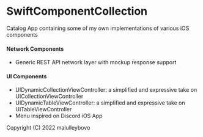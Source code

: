 # SwiftComponentCollection
Catalog App containing some of my own implementations of various iOS components

#### Network Components
- Generic REST API network layer with mockup response support

#### UI Components
- UIDynamicCollectionViewController: a simplified and expressive take on UICollectionViewController
- UIDynamicTableViewController: a simplified and expressive take on UITableViewController
- Menu inspired on Discord iOS App

Copyright (C) 2022 malulleybovo
